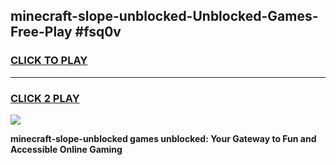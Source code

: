
## minecraft-slope-unblocked-Unblocked-Games-Free-Play #fsq0v
<h3>
<a href="https://us.freeplayer.one?title=minecraft-slope-unblocked&ref=9M">CLICK TO PLAY</a></h3>
<hr>

<h3>
<a href="https://us.freeplayer.one?title=minecraft-slope-unblocked&ref=9M">CLICK 2 PLAY</a>
  
</h3>

<a href="https://us.freeplayer.one?title=minecraft-slope-unblocked&ref=9M"><img src="https://clearcache.store/games.png"></a>


**minecraft-slope-unblocked games unblocked: Your Gateway to Fun and Accessible Online Gaming**

